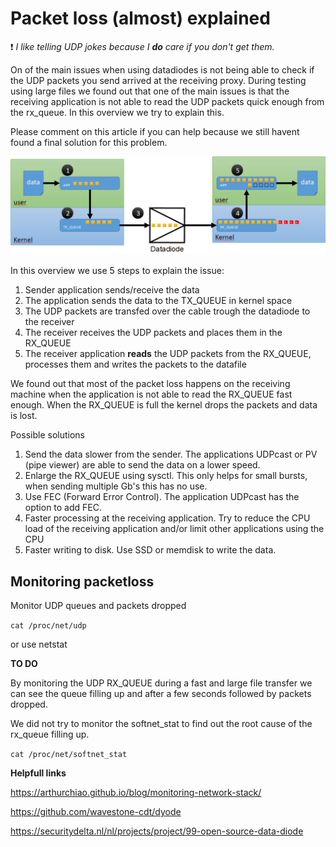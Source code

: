 # Packet loss (almost) explained

:exclamation: *I like telling UDP jokes because I **do** care if you don't get them.*

On of the main issues when using datadiodes is not being able to check if the UDP packets you send arrived at the receiving proxy. During testing using large files we found out that one of the main issues is that the receiving application is not able to read the UDP packets quick enough from the rx_queue.
In this overview we try to explain this. 

Please comment on this article if you can help because we still havent found a final solution for this problem.

![Overview packet loss](/datadiode_packetloss.png)

In this overview we use 5 steps to explain the issue:

1. Sender application sends/receive the data
2. The application sends the data to the TX_QUEUE in kernel space
3. The UDP packets are transfed over the cable trough the datadiode to the receiver
4. The receiver receives the UDP packets and places them in the RX_QUEUE
5. The receiver application **reads** the UDP packets from the RX_QUEUE, processes them and writes the packets to the datafile

We found out that most of the packet loss happens on the receiving machine when the application is not able to read the RX_QUEUE fast enough. When the RX_QUEUE is full the kernel drops the packets and data is lost.

Possible solutions

1. Send the data slower from the sender. The applications UDPcast or PV (pipe viewer) are able to send the data on a lower speed.
2. Enlarge the RX_QUEUE using sysctl. This only helps for small bursts, when sending multiple Gb's this has no use.
3. Use FEC (Forward Error Control). The application UDPcast has the option to add FEC.
4. Faster processing at the receiving application. Try to reduce the CPU load of the receiving application and/or limit other applications using the CPU
5. Faster writing to disk. Use SSD or memdisk to write the data.

## Monitoring packetloss

Monitor UDP queues and packets dropped

```cat /proc/net/udp```

or use netstat

**TO DO**

By monitoring the UDP RX_QUEUE during a fast and large file transfer we can see the queue filling up and after a few seconds followed by packets dropped.

We did not try to monitor the softnet_stat to find out the root cause of the rx_queue filling up.

```cat /proc/net/softnet_stat```

**Helpfull links**

https://arthurchiao.github.io/blog/monitoring-network-stack/ 

https://github.com/wavestone-cdt/dyode 

https://securitydelta.nl/nl/projects/project/99-open-source-data-diode 


